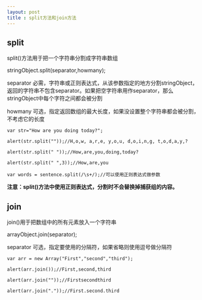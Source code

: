 ```yaml
---
layout: post
title : split方法和join方法
---
```


## split

split()方法用于把一个字符串分割成字符串数组

stringObject.split(separator,howmany);

separator 必需，字符串或正则表达式，从该参数指定的地方分割stringObject，返回的字符串不包含separator。如果把空字符串用作separator，那么stringObject中每个字符之间都会被分割

howmany 可选，指定返回数组的最大长度，如果没设置整个字符串都会被分割，不考虑它的长度

    var str="How are you doing today?";
    
    alert(str.split(""));//H,o,w, a,r,e, y,o,u, d,o,i,n,g, t,o,d,a,y,?
    
    alert(str.split(" "));//How,are,you,doing,today?
    
    alert(str.split(" ",3));//How,are,you

    var words = sentence.split(/\s+/);//可以使用正则表达式做参数
    
**注意：split()方法中使用正则表达式，分割时不会替换掉捕获组的内容。**

## join

join()用于把数组中的所有元素放入一个字符串

arrayObject.join(separator);

separator 可选，指定要使用的分隔符，如果省略则使用逗号做分隔符

    var arr = new Array("First","second","third");

    alert(arr.join());//First,second,third

    alert(arr.join(""));//Firstsecondthird

    alert(arr.join("."));//First.second.third





